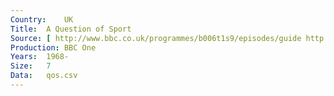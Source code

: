 ```yaml
---
Country:	UK
Title:	A Question of Sport
Source:	[ http://www.bbc.co.uk/programmes/b006t1s9/episodes/guide http://genome.ch.bbc.co.uk/search/0/20?adv=0&q=A+Question+of+Sport&media=all&yf=1923&yt=2009&mf=1&mt=12&tf=00%3A00&tt=00%3A00#search ]
Production:	BBC One
Years:	1968-
Size:	7
Data:	qos.csv
---
```


